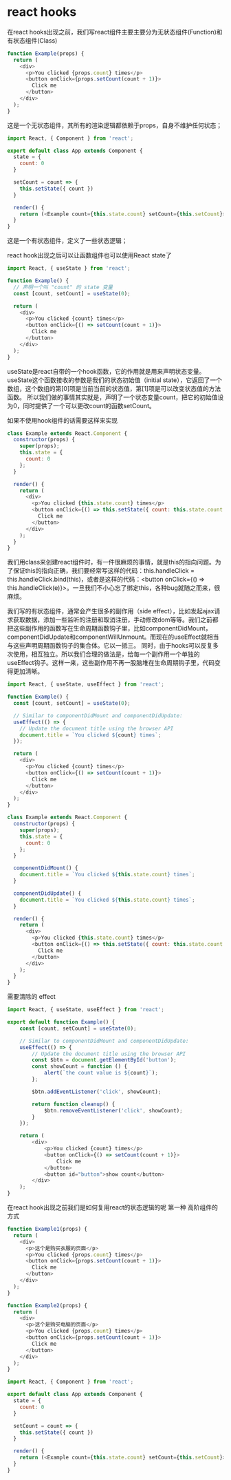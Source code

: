 # react hooks
在react hooks出现之前，我们写react组件主要主要分为无状态组件(Function)和有状态组件(Class)

```js
function Example(props) {
  return (
    <div>
      <p>You clicked {props.count} times</p>
      <button onClick={props.setCount(count + 1)}>
        Click me
      </button>
    </div>
  );
}
```
这是一个无状态组件，其所有的渲染逻辑都依赖于props，自身不维护任何状态；


```js
import React, { Component } from 'react';

export default class App extends Component {
  state = {
    count: 0
  }

  setCount = count => {
    this.setState({ count })
  }

  render() {
    return (<Example count={this.state.count} setCount={this.setCount}></Example>)
  }
}
```
这是一个有状态组件，定义了一些状态逻辑；



react hook出现之后可以让函数组件也可以使用React state了
```js
import React, { useState } from 'react';

function Example() {
  // 声明一个叫 "count" 的 state 变量
  const [count, setCount] = useState(0);

  return (
    <div>
      <p>You clicked {count} times</p>
      <button onClick={() => setCount(count + 1)}>
        Click me
      </button>
    </div>
  );
}
```
useState是react自带的一个hook函数，它的作用就是用来声明状态变量。useState这个函数接收的参数是我们的状态初始值（initial state），它返回了一个数组，这个数组的第[0]项是当前当前的状态值，第[1]项是可以改变状态值的方法函数。
所以我们做的事情其实就是，声明了一个状态变量count，把它的初始值设为0，同时提供了一个可以更改count的函数setCount。



如果不使用hook组件的话需要这样来实现
```js
class Example extends React.Component {
  constructor(props) {
    super(props);
    this.state = {
      count: 0
    };
  }

  render() {
    return (
      <div>
        <p>You clicked {this.state.count} times</p>
        <button onClick={() => this.setState({ count: this.state.count + 1 })}>
          Click me
        </button>
      </div>
    );
  }
}
```
我们用class来创建react组件时，有一件很麻烦的事情，就是this的指向问题。为了保证this的指向正确，我们要经常写这样的代码：this.handleClick = this.handleClick.bind(this)，或者是这样的代码：<button onClick={() => this.handleClick(e)}>。一旦我们不小心忘了绑定this，各种bug就随之而来，很麻烦。




我们写的有状态组件，通常会产生很多的副作用（side effect），比如发起ajax请求获取数据，添加一些监听的注册和取消注册，手动修改dom等等。我们之前都把这些副作用的函数写在生命周期函数钩子里，比如componentDidMount，componentDidUpdate和componentWillUnmount。而现在的useEffect就相当与这些声明周期函数钩子的集合体。它以一抵三。
同时，由于hooks可以反复多次使用，相互独立。所以我们合理的做法是，给每一个副作用一个单独的useEffect钩子。这样一来，这些副作用不再一股脑堆在生命周期钩子里，代码变得更加清晰。
```js
import React, { useState, useEffect } from 'react';

function Example() {
  const [count, setCount] = useState(0);

  // Similar to componentDidMount and componentDidUpdate:
  useEffect(() => {
    // Update the document title using the browser API
    document.title = `You clicked ${count} times`;
  });

  return (
    <div>
      <p>You clicked {count} times</p>
      <button onClick={() => setCount(count + 1)}>
        Click me
      </button>
    </div>
  );
}
```


```js
class Example extends React.Component {
  constructor(props) {
    super(props);
    this.state = {
      count: 0
    };
  }

  componentDidMount() {
    document.title = `You clicked ${this.state.count} times`;
  }

  componentDidUpdate() {
    document.title = `You clicked ${this.state.count} times`;
  }

  render() {
    return (
      <div>
        <p>You clicked {this.state.count} times</p>
        <button onClick={() => this.setState({ count: this.state.count + 1 })}>
          Click me
        </button>
      </div>
    );
  }
}
```



需要清除的 effect
```js
import React, { useState, useEffect } from 'react';

export default function Example() {
    const [count, setCount] = useState(0);

    // Similar to componentDidMount and componentDidUpdate:
    useEffect(() => {
        // Update the document title using the browser API
        const $btn = document.getElementById('button');
        const showCount = function () {
            alert(`the count value is ${count}`);
        };

        $btn.addEventListener('click', showCount);

        return function cleanup() {
            $btn.removeEventListener('click', showCount);
        }
    });

    return (
        <div>
            <p>You clicked {count} times</p>
            <button onClick={() => setCount(count + 1)}>
                Click me
            </button>
            <button id="button">show count</button>
        </div>
    );
}
```




在react hook出现之前我们是如何复用react的状态逻辑的呢
第一种  高阶组件的方式
```js
function Example1(props) {
  return (
    <div>
      <p>这个是购买衣服的页面</p>
      <p>You clicked {props.count} times</p>
      <button onClick={props.setCount(count + 1)}>
        Click me
      </button>
    </div>
  );
}

function Example2(props) {
  return (
    <div>
      <p>这个是购买电脑的页面</p>
      <p>You clicked {props.count} times</p>
      <button onClick={props.setCount(count + 1)}>
        Click me
      </button>
    </div>
  );
}
```

```js
import React, { Component } from 'react';

export default class App extends Component {
  state = {
    count: 0
  }

  setCount = count => {
    this.setState({ count })
  }

  render() {
    return (<Example count={this.state.count} setCount={this.setCount}></Example>)
  }
}
```
